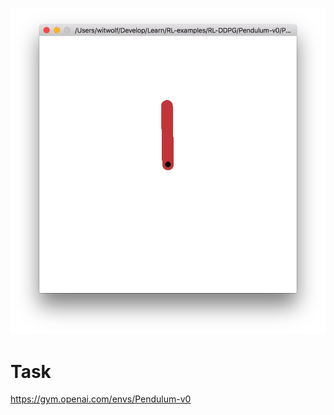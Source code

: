 ![](https://raw.githubusercontent.com/witwolf/RL-DDPG/master/Pendulum-v0/Pendulum-v0.png) 

# Task
https://gym.openai.com/envs/Pendulum-v0

